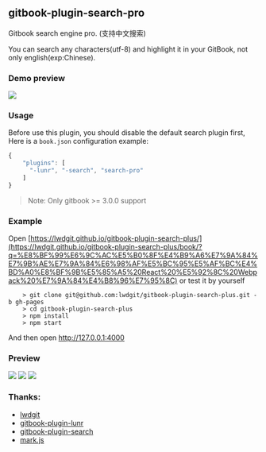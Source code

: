 ## gitbook-plugin-search-pro

Gitbook search engine pro. (支持中文搜索)

You can search any characters(utf-8) and highlight it in your GitBook, not only english(exp:Chinese).

### Demo preview

![](https://raw.githubusercontent.com/gitbook-plugins/gitbook-plugin-search-pro/master/demo/show-1.gif)

### Usage

Before use this plugin, you should disable the default search plugin first, 
Here is a `book.json` configuration example:

```js
{
    "plugins": [
      "-lunr", "-search", "search-pro"
    ]
}
```

> Note: Only gitbook >= 3.0.0 support


### Example

Open [https://lwdgit.github.io/gitbook-plugin-search-plus/](https://lwdgit.github.io/gitbook-plugin-search-plus/book/?q=%E8%BF%99%E6%9C%AC%E5%B0%8F%E4%B9%A6%E7%9A%84%E7%9B%AE%E7%9A%84%E6%98%AF%E5%BC%95%E5%AF%BC%E4%BD%A0%E8%BF%9B%E5%85%A5%20React%20%E5%92%8C%20Webpack%20%E7%9A%84%E4%B8%96%E7%95%8C) or test it by yourself

```
    > git clone git@github.com:lwdgit/gitbook-plugin-search-plus.git -b gh-pages
    > cd gitbook-plugin-search-plus
    > npm install
    > npm start
```

And then open http://127.0.0.1:4000


### Preview

[![](./search.gif)](https://lwdgit.github.io/gitbook-plugin-search-plus/)
[![](./search2.gif)](https://lwdgit.github.io/gitbook-plugin-search-plus/)
[![](./search3.gif)](https://lwdgit.github.io/gitbook-plugin-search-plus/book/?q=%E8%BF%99%E6%9C%AC%E5%B0%8F%E4%B9%A6%E7%9A%84%E7%9B%AE%E7%9A%84%E6%98%AF%E5%BC%95%E5%AF%BC%E4%BD%A0%E8%BF%9B%E5%85%A5%20React%20%E5%92%8C%20Webpack%20%E7%9A%84%E4%B8%96%E7%95%8C)


### Thanks:
* [lwdgit](https://github.com/lwdgit/gitbook-plugin-search-plus)
* [gitbook-plugin-lunr](https://github.com/GitbookIO/plugin-lunr)
* [gitbook-plugin-search](https://github.com/GitbookIO/plugin-search)
* [mark.js](https://github.com/julmot/mark.js)

